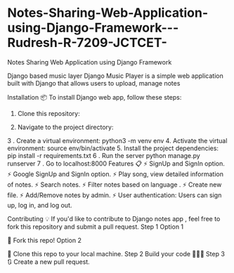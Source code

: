 # Notes-Sharing-Web-Application-using-Django-Framework---Rudresh-R-7209-JCTCET-
Notes Sharing Web Application using Django Framework

Django based music layer
Django Music Player is a simple web application built with Django that allows users to upload, manage notes 


Installation 📦
To install Django web app, follow these steps:
1. Clone this repository:

2. Navigate to the project directory:
 
3 . Create a virtual environment:
  python3 -m venv env
4. Activate the virtual environment:
  source env/bin/activate
5. Install the project dependencies:
  pip install -r requirements.txt
6 . Run the server
  python manage.py runserver
7 . Go to localhost:8000
Features 📋
⚡️ SignUp and SignIn option.
⚡️ Google SignUp and SignIn option.
⚡️ Play song, view detailed information of notes.
⚡️ Search notes.
⚡️ Filter notes based on language .
⚡️ Create new file.
⚡️ Add/Remove notes by admin.
⚡️ User authentication: Users can sign up, log in, and log out.

Contributing 💡
If you'd like to contribute to Django notes app , feel free to fork this repository and submit a pull request.
Step 1
Option 1

🍴 Fork this repo!
Option 2

👯 Clone this repo to your local machine.
Step 2
Build your code 🔨🔨🔨
Step 3
🔃 Create a new pull request.
